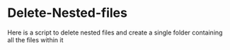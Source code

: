 # Delete-Nested-files

Here is a script to delete nested files and create a single folder containing all the files within it
